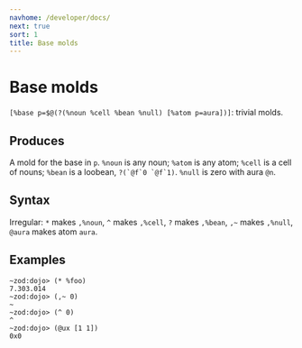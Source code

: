 ```yaml
---
navhome: /developer/docs/
next: true
sort: 1
title: Base molds
---
```


# Base molds

`[%base p=$@(?(%noun %cell %bean %null) [%atom p=aura])]`: trivial molds.

## Produces

A mold for the base in `p`. `%noun` is any noun; `%atom` is any
atom; `%cell` is a cell of nouns; `%bean` is a loobean, ``?(`@f`0
`@f`1)``. `%null` is zero with aura `@n`.

## Syntax 

Irregular: `*` makes `,%noun`, `^` makes `,%cell`, `?` makes
`,%bean`, `,~` makes `,%null`, `@aura` makes atom `aura`.

## Examples

```
~zod:dojo> (* %foo)
7.303.014
~zod:dojo> (,~ 0)
~
~zod:dojo> (^ 0)
^
~zod:dojo> (@ux [1 1])
0x0
```
